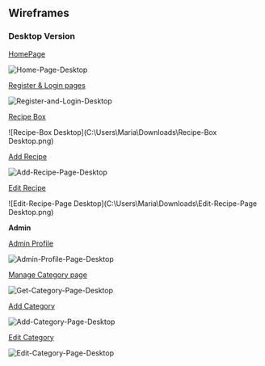 ## Wireframes

### Desktop Version

[HomePage](https://res.cloudinary.com/mr19331/image/upload/v1606134688/Home-Page-Desktop_hymhgx.png) 

![Home-Page-Desktop](C:\Users\Maria\Downloads\Home-Page-Desktop.png)



[Register & Login pages](https://res.cloudinary.com/mr19331/image/upload/v1606134688/Register-and-Login-Desktop_aoufyp.png)





![Register-and-Login-Desktop](C:\Users\Maria\Downloads\Register-and-Login-Desktop.png)

[Recipe Box](https://res.cloudinary.com/mr19331/image/upload/v1606134688/Recipe-Box_Desktop_bjmiw6.png) 





![Recipe-Box Desktop](C:\Users\Maria\Downloads\Recipe-Box Desktop.png)

[Add Recipe]((https://res.cloudinary.com/mr19331/image/upload/v1606134688/Add-Recipe-Page-Desktop_sjbz0c.png))





![Add-Recipe-Page-Desktop](C:\Users\Maria\Downloads\Add-Recipe-Page-Desktop.png)

[Edit Recipe](https://res.cloudinary.com/mr19331/image/upload/v1606134688/Edit-Recipe-Page_Desktop_ybonm5.png)





![Edit-Recipe-Page Desktop](C:\Users\Maria\Downloads\Edit-Recipe-Page Desktop.png)

**Admin** 

[Admin Profile](https://res.cloudinary.com/mr19331/image/upload/v1606134688/Admin-Profile-Page-Desktop_btx6vk.png) 





![Admin-Profile-Page-Desktop](C:\Users\Maria\Downloads\Admin-Profile-Page-Desktop.png)

[Manage Category page](https://res.cloudinary.com/mr19331/image/upload/v1606134688/Get-Category-Page-Desktop_uiavsx.png) 





![Get-Category-Page-Desktop](C:\Users\Maria\Downloads\Get-Category-Page-Desktop.png)

[Add Category](https://res.cloudinary.com/mr19331/image/upload/v1606134688/Add-Category-Page-Desktop_hqomsy.png) 





![Add-Category-Page-Desktop](C:\Users\Maria\Downloads\Add-Category-Page-Desktop.png)

[Edit Category](https://res.cloudinary.com/mr19331/image/upload/v1606134688/Edit-Category-Page-Desktop_ovytqm.png) 

![Edit-Category-Page-Desktop](C:\Users\Maria\Downloads\Edit-Category-Page-Desktop.png)